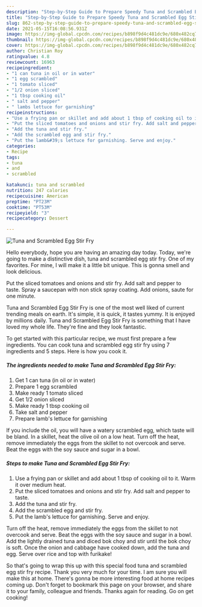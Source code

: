 ```yaml
---
description: "Step-by-Step Guide to Prepare Speedy Tuna and Scrambled Egg Stir Fry"
title: "Step-by-Step Guide to Prepare Speedy Tuna and Scrambled Egg Stir Fry"
slug: 862-step-by-step-guide-to-prepare-speedy-tuna-and-scrambled-egg-stir-fry
date: 2021-05-15T16:08:56.931Z
image: https://img-global.cpcdn.com/recipes/b898f9d4c481dc9e/680x482cq70/tuna-and-scrambled-egg-stir-fry-recipe-main-photo.jpg
thumbnail: https://img-global.cpcdn.com/recipes/b898f9d4c481dc9e/680x482cq70/tuna-and-scrambled-egg-stir-fry-recipe-main-photo.jpg
cover: https://img-global.cpcdn.com/recipes/b898f9d4c481dc9e/680x482cq70/tuna-and-scrambled-egg-stir-fry-recipe-main-photo.jpg
author: Christian Roy
ratingvalue: 4.8
reviewcount: 16963
recipeingredient:
- "1 can tuna in oil or in water"
- "1 egg scrambled"
- "1 tomato sliced"
- "1/2 onion sliced"
- "1 tbsp cooking oil"
- " salt and pepper"
- " lambs lettuce for garnishing"
recipeinstructions:
- "Use a frying pan or skillet and add about 1 tbsp of cooking oil to it. Warm it over medium heat."
- "Put the sliced tomatoes and onions and stir fry. Add salt and pepper to taste."
- "Add the tuna and stir fry."
- "Add the scrambled egg and stir fry."
- "Put the lamb&#39;s lettuce for garnishing. Serve and enjoy."
categories:
- Recipe
tags:
- tuna
- and
- scrambled

katakunci: tuna and scrambled 
nutrition: 247 calories
recipecuisine: American
preptime: "PT23M"
cooktime: "PT53M"
recipeyield: "3"
recipecategory: Dessert

---
```



![Tuna and Scrambled Egg Stir Fry](https://img-global.cpcdn.com/recipes/b898f9d4c481dc9e/680x482cq70/tuna-and-scrambled-egg-stir-fry-recipe-main-photo.jpg)

Hello everybody, hope you are having an amazing day today. Today, we're going to make a distinctive dish, tuna and scrambled egg stir fry. One of my favorites. For mine, I will make it a little bit unique. This is gonna smell and look delicious.

Put the sliced tomatoes and onions and stir fry. Add salt and pepper to taste. Spray a saucepan with non stick spray coating. Add onions, saute for one minute.

Tuna and Scrambled Egg Stir Fry is one of the most well liked of current trending meals on earth. It's simple, it is quick, it tastes yummy. It is enjoyed by millions daily. Tuna and Scrambled Egg Stir Fry is something that I have loved my whole life. They're fine and they look fantastic.


To get started with this particular recipe, we must first prepare a few ingredients. You can cook tuna and scrambled egg stir fry using 7 ingredients and 5 steps. Here is how you cook it.

<!--inarticleads1-->

##### The ingredients needed to make Tuna and Scrambled Egg Stir Fry:

1. Get 1 can tuna (in oil or in water)
1. Prepare 1 egg scrambled
1. Make ready 1 tomato sliced
1. Get 1/2 onion sliced
1. Make ready 1 tbsp cooking oil
1. Take  salt and pepper
1. Prepare  lamb&#39;s lettuce for garnishing


If you include the oil, you will have a watery scrambled egg, which taste will be bland. In a skillet, heat the olive oil on a low heat. Turn off the heat, remove immediately the eggs from the skillet to not overcook and serve. Beat the eggs with the soy sauce and sugar in a bowl. 

<!--inarticleads2-->

##### Steps to make Tuna and Scrambled Egg Stir Fry:

1. Use a frying pan or skillet and add about 1 tbsp of cooking oil to it. Warm it over medium heat.
1. Put the sliced tomatoes and onions and stir fry. Add salt and pepper to taste.
1. Add the tuna and stir fry.
1. Add the scrambled egg and stir fry.
1. Put the lamb&#39;s lettuce for garnishing. Serve and enjoy.


Turn off the heat, remove immediately the eggs from the skillet to not overcook and serve. Beat the eggs with the soy sauce and sugar in a bowl. Add the lightly drained tuna and diced bok choy and stir until the bok choy is soft. Once the onion and cabbage have cooked down, add the tuna and egg. Serve over rice and top with furikake! 

So that's going to wrap this up with this special food tuna and scrambled egg stir fry recipe. Thank you very much for your time. I am sure you will make this at home. There's gonna be more interesting food at home recipes coming up. Don't forget to bookmark this page on your browser, and share it to your family, colleague and friends. Thanks again for reading. Go on get cooking!
